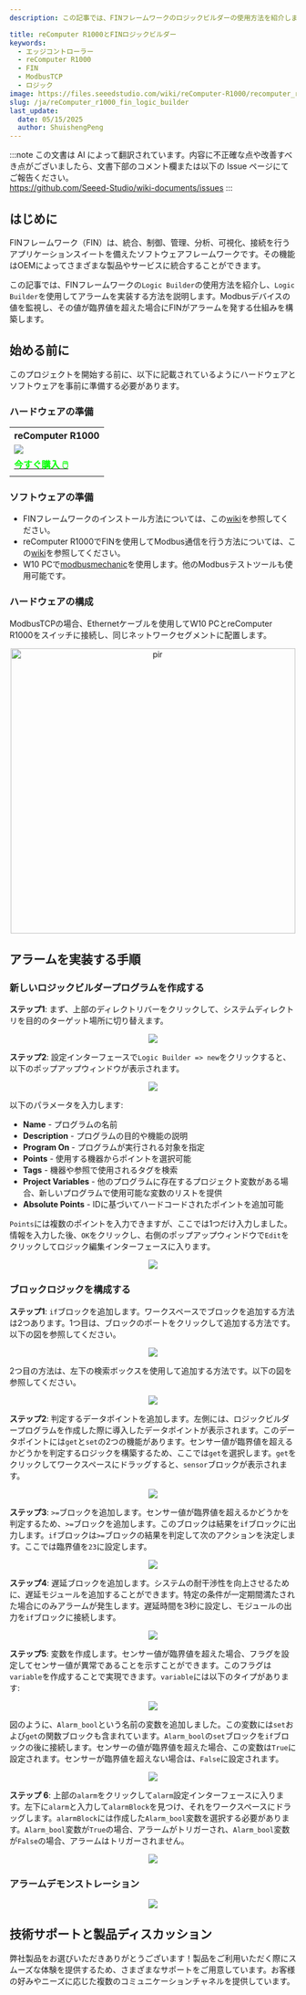 ```yaml
---
description: この記事では、FINフレームワークのロジックビルダーの使用方法を紹介します。

title: reComputer R1000とFINロジックビルダー
keywords:
  - エッジコントローラー
  - reComputer R1000
  - FIN
  - ModbusTCP
  - ロジック
image: https://files.seeedstudio.com/wiki/reComputer-R1000/recomputer_r_images/01.png
slug: /ja/reComputer_r1000_fin_logic_builder
last_update:
  date: 05/15/2025
  author: ShuishengPeng
---
```

:::note
この文書は AI によって翻訳されています。内容に不正確な点や改善すべき点がございましたら、文書下部のコメント欄または以下の Issue ページにてご報告ください。  
https://github.com/Seeed-Studio/wiki-documents/issues
:::

## はじめに
FINフレームワーク（FIN）は、統合、制御、管理、分析、可視化、接続を行うアプリケーションスイートを備えたソフトウェアフレームワークです。その機能はOEMによってさまざまな製品やサービスに統合することができます。

この記事では、FINフレームワークの`Logic Builder`の使用方法を紹介し、`Logic Builder`を使用してアラームを実装する方法を説明します。Modbusデバイスの値を監視し、その値が臨界値を超えた場合にFINがアラームを発する仕組みを構築します。

## 始める前に

このプロジェクトを開始する前に、以下に記載されているようにハードウェアとソフトウェアを事前に準備する必要があります。

### ハードウェアの準備

<div class="table-center">
	<table class="table-nobg">
    <tr class="table-trnobg">
      <th class="table-trnobg">reComputer R1000</th>
		</tr>
    <tr class="table-trnobg"></tr>
		<tr class="table-trnobg">
			<td class="table-trnobg"><div style={{textAlign:'center'}}><img src="https://files.seeedstudio.com/wiki/reComputer-R1000/recomputer_r_images/01.png" style={{width:300, height:'auto'}}/></div></td>
		</tr>
    <tr class="table-trnobg"></tr>
		<tr class="table-trnobg">
			<td class="table-trnobg"><div class="get_one_now_container" style={{textAlign: 'center'}}><a class="get_one_now_item" href="https://www.seeedstudio.com/reComputer-R1025-10-p-5895.html">
              <strong><span><font color={'FFFFFF'} size={"4"}> 今すぐ購入 🖱️</font></span></strong>
          </a></div></td>
        </tr>
    </table>
    </div>

### ソフトウェアの準備
* FINフレームワークのインストール方法については、この[wiki](https://wiki.seeedstudio.com/ja/reComputer_r1000_install_fin/)を参照してください。
* reComputer R1000でFINを使用してModbus通信を行う方法については、この[wiki](https://wiki.seeedstudio.com/ja/reComputer_r1000_use_rs485_modbus_rtu/)を参照してください。
* W10 PCで[modbusmechanic](https://modbusmechanic.scifidryer.com/)を使用します。他のModbusテストツールも使用可能です。

### ハードウェアの構成

ModbusTCPの場合、Ethernetケーブルを使用してW10 PCとreComputer R1000をスイッチに接続し、同じネットワークセグメントに配置します。

<div align="center"><img src="https://files.seeedstudio.com/wiki/reComputer-R1000/fuxa/r1000_connection.png" alt="pir" width="500" height="auto" /></div>

## アラームを実装する手順
### 新しいロジックビルダープログラムを作成する
**ステップ1**: まず、上部のディレクトリバーをクリックして、システムディレクトリを目的のターゲット場所に切り替えます。

<center><img width={600} src="https://files.seeedstudio.com/wiki/reComputer-R1000/fin/Logic_path_location.png" /></center>

**ステップ2**: 設定インターフェースで`Logic Builder => new`をクリックすると、以下のポップアップウィンドウが表示されます。

<center><img width={600} src="https://files.seeedstudio.com/wiki/reComputer-R1000/fin/Logic_create_logic.png" /></center>

以下のパラメータを入力します:
  - **Name** - プログラムの名前
  - **Description** - プログラムの目的や機能の説明
  - **Program On** - プログラムが実行される対象を指定
  - **Points** - 使用する機器からポイントを選択可能
  - **Tags** - 機器や参照で使用されるタグを検索
  - **Project Variables** - 他のプログラムに存在するプロジェクト変数がある場合、新しいプログラムで使用可能な変数のリストを提供
  - **Absolute Points** - IDに基づいてハードコードされたポイントを追加可能
  
`Points`には複数のポイントを入力できますが、ここでは1つだけ入力しました。情報を入力した後、`OK`をクリックし、右側のポップアップウィンドウで`Edit`をクリックしてロジック編集インターフェースに入ります。

<center><img width={600} src="https://files.seeedstudio.com/wiki/reComputer-R1000/fin/LOGIC_1.gif" /></center>

### ブロックロジックを構成する
**ステップ1**: `if`ブロックを追加します。ワークスペースでブロックを追加する方法は2つあります。1つ目は、ブロックのポートをクリックして追加する方法です。以下の図を参照してください。

<center><img width={600} src="https://files.seeedstudio.com/wiki/reComputer-R1000/fin/LOGIC_2.gif" /></center>

2つ目の方法は、左下の検索ボックスを使用して追加する方法です。以下の図を参照してください。

<center><img width={600} src="https://files.seeedstudio.com/wiki/reComputer-R1000/fin/LOGIC_3.gif" /></center>

**ステップ2**: 判定するデータポイントを追加します。左側には、ロジックビルダープログラムを作成した際に導入したデータポイントが表示されます。このデータポイントには`get`と`set`の2つの機能があります。センサー値が臨界値を超えるかどうかを判定するロジックを構築するため、ここでは`get`を選択します。`get`をクリックしてワークスペースにドラッグすると、`sensor`ブロックが表示されます。

<center><img width={600} src="https://files.seeedstudio.com/wiki/reComputer-R1000/fin/LOGIC_4.gif" /></center>

**ステップ3**: `>=`ブロックを追加します。センサー値が臨界値を超えるかどうかを判定するため、`>=`ブロックを追加します。このブロックは結果を`if`ブロックに出力します。`if`ブロックは`>=`ブロックの結果を判定して次のアクションを決定します。ここでは臨界値を`23`に設定します。

<center><img width={600} src="https://files.seeedstudio.com/wiki/reComputer-R1000/fin/LOGIC_5.gif" /></center>

**ステップ4**: 遅延ブロックを追加します。システムの耐干渉性を向上させるために、遅延モジュールを追加することができます。特定の条件が一定期間満たされた場合にのみアラームが発生します。遅延時間を3秒に設定し、モジュールの出力を`if`ブロックに接続します。

<center><img width={600} src="https://files.seeedstudio.com/wiki/reComputer-R1000/fin/LOGIC_6.gif" /></center>

**ステップ5**: 変数を作成します。センサー値が臨界値を超えた場合、フラグを設定してセンサー値が異常であることを示すことができます。このフラグは`variable`を作成することで実現できます。`variable`には以下のタイプがあります:


<center><img width={600} src="https://files.seeedstudio.com/wiki/reComputer-R1000/fin/Logic_variable_type.png" /></center>

図のように、`Alarm_bool`という名前の変数を追加しました。この変数には`set`および`get`の関数ブロックも含まれています。`Alarm_bool`の`set`ブロックを`if`ブロックの後に接続します。センサーの値が臨界値を超えた場合、この変数は`True`に設定されます。センサーが臨界値を超えない場合は、`False`に設定されます。

<center><img width={600} src="https://files.seeedstudio.com/wiki/reComputer-R1000/fin/LOGIC_7.gif" /></center>

**ステップ 6**: 上部の`alarm`をクリックして`alarm`設定インターフェースに入ります。左下に`alarm`と入力して`alarmBlock`を見つけ、それをワークスペースにドラッグします。`alarmBlock`には作成した`Alarm_bool`変数を選択する必要があります。`Alarm_bool`変数が`True`の場合、アラームがトリガーされ、`Alarm_bool`変数が`False`の場合、アラームはトリガーされません。

<center><img width={600} src="https://files.seeedstudio.com/wiki/reComputer-R1000/fin/LOGIC_8.gif" /></center>

### アラームデモンストレーション

<center><img width={600} src="https://files.seeedstudio.com/wiki/reComputer-R1000/fin/LOGIC_9.gif" /></center>


## 技術サポートと製品ディスカッション

弊社製品をお選びいただきありがとうございます！製品をご利用いただく際にスムーズな体験を提供するため、さまざまなサポートをご用意しています。お客様の好みやニーズに応じた複数のコミュニケーションチャネルを提供しています。

<div class="button_tech_support_container">
<a href="https://forum.seeedstudio.com/" class="button_forum"></a> 
<a href="https://www.seeedstudio.com/contacts" class="button_email"></a>
</div>

<div class="button_tech_support_container">
<a href="https://discord.gg/eWkprNDMU7" class="button_discord"></a> 
<a href="https://github.com/Seeed-Studio/wiki-documents/discussions/69" class="button_discussion"></a>
</div>